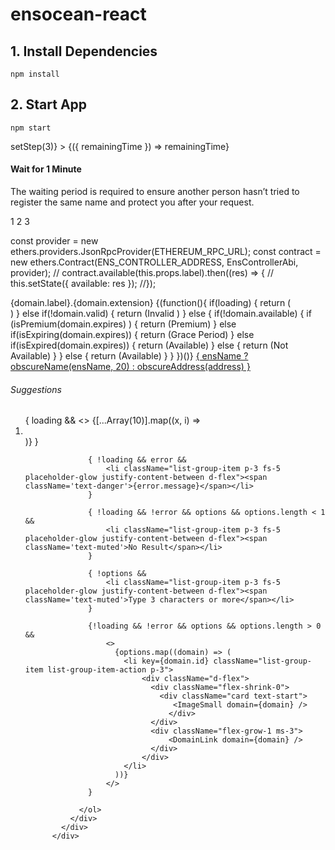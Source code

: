 # ensocean-react

## 1. Install Dependencies
```shell
npm install
```

## 2. Start App
```shell
npm start
```
 

 <div className="d-flex flex-column gap-4 justify-content-center align-items-center mt-3">   
            <div className="d-flex flex-column justify-content-center align-items-center gap-4 mt-3">
              <CountdownCircleTimer
                isPlaying
                duration={60} 
                colors={['#004777', '#F7B801', '#A30000', '#A30000']}
                colorsTime={[7, 5, 2, 0]}
                onComplete={(e)=> setStep(3)}
              >
                {({ remainingTime }) => remainingTime}
              </CountdownCircleTimer>
            </div>
            <div className="d-flex flex-column justify-content-center align-items-center">
              <h4>Wait for 1 Minute</h4>
              <p>
                The waiting period is required to ensure another person hasn’t tried to register the same name and protect you after your request.
              </p>
            </div>
          </div>

 <div className="position-relative m-4">
          <div className="progress" style={{height: 1}}>
            <div className="progress-bar" role="progressbar" style={{ width: (step === 2 ? "50%": (step === 3 ? "100%": ""))  }} ></div>
          </div>
          <span className={"position-absolute top-0 start-0 translate-middle text-white pt-2 pb-2 ps-3 pe-3 rounded-circle " + (step === 1 || step === 2 || step === 3 ? "bg-primary" : "bg-secondary") }>1</span>
          <span className={"position-absolute top-0 start-50 translate-middle  text-white pt-2 pb-2 ps-3 pe-3  rounded-circle " + (step == 2 || step === 3 ? "bg-primary" : "bg-secondary")  }>2</span>
          <span className={"position-absolute top-0 start-100 translate-middle  text-white pt-2 pb-2 ps-3 pe-3  rounded-circle " + (step == 3 ? "bg-primary" : "bg-secondary") }>3</span>
        </div> 



const provider = new ethers.providers.JsonRpcProvider(ETHEREUM_RPC_URL);
const contract = new ethers.Contract(ENS_CONTROLLER_ADDRESS, EnsControllerAbi, provider);
// contract.available(this.props.label).then((res) => {
 //   this.setState({ available: res });
//});  

<Link to={"/"+ domain.label + "."+ domain.extension} option={domain} position={index} className="text-truncate link-dark text-decoration-none">
                                {domain.label}.{domain.extension}
                                </Link> 
                                {(function(){
                                    if(loading) {
                                        return (<div className="spinner-border spinner-border-sm"></div>)
                                    }  else if(!domain.valid) {
                                        return (<span className="badge text-bg-danger">Invalid</span> )
                                    } else {
                                        if(!domain.available) {
                                            if (isPremium(domain.expires) ) { 
                                                return (<span className="badge text-bg-success">Premium</span>)
                                            } else if(isExpiring(domain.expires)) {
                                                return (<span className="badge text-bg-warning">Grace Period</span>)
                                            } else if(isExpired(domain.expires)) { 
                                                return (<span className="badge text-bg-success">Available</span>)
                                            } else {
                                                return (<span className="badge text-bg-secondary">Not Available</span>)
                                            }
                                        } else {
                                            return (<span className="badge text-bg-success">Available</span>)
                                        }
                                    } 
                                })()} 
<a className='btn btn-outline-default' href={"/account/"+ address}>
          { ensName ? obscureName(ensName, 20) : obscureAddress(address) } 
        </a>  

<div className="row">
            <div className="col-lg-12 pt-3">
              <div className="card">
                <div className="card-header d-flex justify-content-between">
                  <h6 className='fs-5 m-1'>Suggestions</h6>
                </div>
                <ol className="list-group list-group-flush placeholder-glow">
                  { loading && 
                    <>
                        {[...Array(10)].map((x, i) =>
                        <li key={i} className="list-group-item p-3 fs-5 placeholder-glow justify-content-between d-flex">
                            <span className="placeholder col-4"></span>
                            <span className="placeholder col-2"></span>
                        </li>
                        )}
                    </>     
                  }

                  { !loading && error && 
                      <li className="list-group-item p-3 fs-5 placeholder-glow justify-content-between d-flex"><span className='text-danger'>{error.message}</span></li>
                  }

                  { !loading && !error && options && options.length < 1 &&
                      <li className="list-group-item p-3 fs-5 placeholder-glow justify-content-between d-flex"><span className='text-muted'>No Result</span></li>
                  }

                  { !options &&
                      <li className="list-group-item p-3 fs-5 placeholder-glow justify-content-between d-flex"><span className='text-muted'>Type 3 characters or more</span></li>
                  }

                  {!loading && !error && options && options.length > 0 && 
                      <>
                        {options.map((domain) => (
                          <li key={domain.id} className="list-group-item list-group-item-action p-3">
                              <div className="d-flex">
                                <div className="flex-shrink-0">
                                  <div className="card text-start">
                                     <ImageSmall domain={domain} />
                                    </div>
                                </div>
                                <div className="flex-grow-1 ms-3">
                                    <DomainLink domain={domain} />
                                </div>
                              </div> 
                          </li>
                        ))}  
                      </>
                  }
                   
                </ol> 
              </div>
            </div>
          </div> 